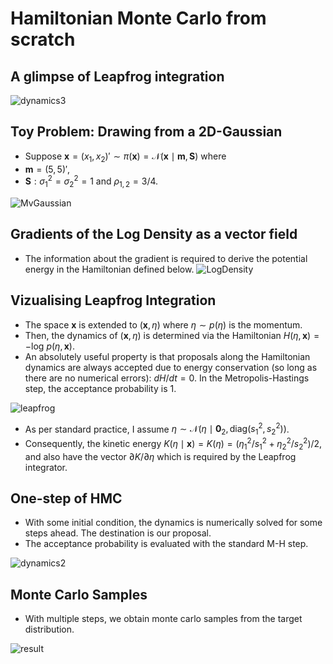 # Hamiltonian Monte Carlo from scratch

## A glimpse of Leapfrog integration

![dynamics3](https://user-images.githubusercontent.com/46773720/219874068-35248c64-14e9-4201-8073-a920cc56e396.png)

## Toy Problem: Drawing from a 2D-Gaussian
- Suppose $\textbf{x} = (x_1,x_2)' \sim \pi(\textbf{x}) = \mathcal{N}(\textbf{x} \mid \textbf{m}, \textbf{S})$ where
- $\textbf{m} = (5,5)',$
- $\textbf{S}: \sigma_1^2 = \sigma_2^2 = 1 ~ \text{and} ~ \rho_{1,2}=3/4.$

![MvGaussian](https://user-images.githubusercontent.com/46773720/219849093-be28ae7a-b84a-426f-8c09-b5fce9a6fee3.png)

## Gradients of the Log Density as a vector field

- The information about the gradient is required to derive the potential energy in the Hamiltonian defined below.
![LogDensity](https://user-images.githubusercontent.com/46773720/219849205-b94b91ca-30bf-4c03-a4d9-97296fae2b77.png)

## Vizualising Leapfrog Integration

- The space $\textbf{x}$ is extended to $(\textbf{x},\eta)$ where $\eta \sim p(\eta)$ is the momentum.
- Then, the dynamics of $(\textbf{x},\eta)$ is determined via the Hamiltonian $H(\eta, \textbf{x}) = -\text{log}~p(\eta, \textbf{x})$.
- An absolutely useful property is that proposals along the Hamiltonian dynamics are always accepted due to energy conservation (so long as there are no numerical errors): $dH/dt = 0$. In the Metropolis-Hastings step, the acceptance probability is $1$.

![leapfrog](https://user-images.githubusercontent.com/46773720/219849784-f7aa6f1a-6ab6-46b7-84c3-7f77fbdcfc4f.gif)

- As per standard practice, I assume $\eta \sim \mathcal{N}(\eta \mid \textbf{0}_2, \text{diag} (s_1^2, s_2^2))$.
- Consequently, the kinetic energy $K(\eta \mid \textbf{x}) = K(\eta) = (\eta_1^2/s_1^2 + \eta_2^2/s_2^2)/2$, and also have the vector $\partial K / \partial \eta$ which is required by the Leapfrog integrator.

## One-step of HMC

- With some initial condition, the dynamics is numerically solved for some steps ahead. The destination is our proposal.
- The acceptance probability is evaluated with the standard M-H step.

![dynamics2](https://user-images.githubusercontent.com/46773720/219851332-eaeb5c2d-e083-43eb-84bf-9bb359602763.png)

## Monte Carlo Samples

- With multiple steps, we obtain monte carlo samples from the target distribution.

![result](https://user-images.githubusercontent.com/46773720/219851605-f1883764-756d-4b35-b6bd-1232bc397fb5.png)
